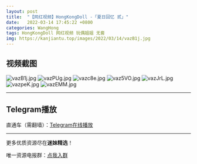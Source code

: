 ```yaml
---
layout: post
title:  "【网红视频】HongKongDoll -「夏日回忆 贰」"
date:   2022-03-14 17:45:22 +0800
categories: WangHong
tags: HongKongDoll 网红视频 玩偶姐姐 无套
img: https://kanjiantu.top/images/2022/03/14/vazB1j.jpg
---
```



## 视频截图

![vazB1j.jpg](https://kanjiantu.top/images/2022/03/14/vazB1j.jpg)
![vazPUg.jpg](https://kanjiantu.top/images/2022/03/14/vazPUg.jpg)
![vazc8e.jpg](https://kanjiantu.top/images/2022/03/14/vazc8e.jpg)
![vaz5VO.jpg](https://kanjiantu.top/images/2022/03/14/vaz5VO.jpg)
![vazJrL.jpg](https://kanjiantu.top/images/2022/03/14/vazJrL.jpg)
![vazpeK.jpg](https://kanjiantu.top/images/2022/03/14/vazpeK.jpg)
![vazEMM.jpg](https://kanjiantu.top/images/2022/03/14/vazEMM.jpg)

* * *
## Telegram播放

直通车（需翻墙）：[Telegram在线播放](https://t.me/mimeijingxuan/35)

* * *
更多优质资源尽在**迷妹精选**！

唯一资源电报群：[点我入群](https://t.me/mimeijingxuan)



